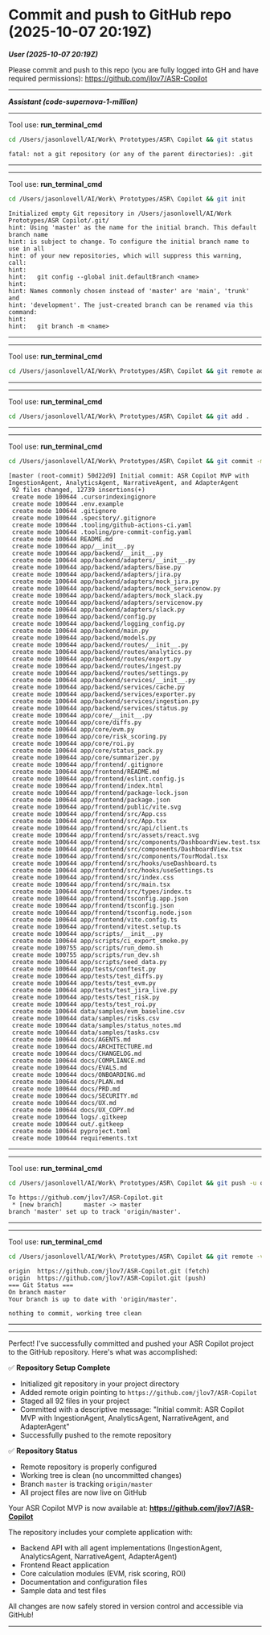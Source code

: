 <!-- Generated by SpecStory -->

<!-- cursor Session 5212944c-2877-41b8-acc7-939858f04d1f (2025-10-07 20:19Z) -->

# Commit and push to GitHub repo (2025-10-07 20:19Z)

_**User (2025-10-07 20:19Z)**_

Please commit and push to this repo (you are fully logged into GH and have required permissions): https://github.com/jlov7/ASR-Copilot

---

_**Assistant (code-supernova-1-million)**_



---

Tool use: **run_terminal_cmd**

```bash
cd /Users/jasonlovell/AI/Work\ Prototypes/ASR\ Copilot && git status
```

```
fatal: not a git repository (or any of the parent directories): .git

```

---



---

Tool use: **run_terminal_cmd**

```bash
cd /Users/jasonlovell/AI/Work\ Prototypes/ASR\ Copilot && git init
```

```
Initialized empty Git repository in /Users/jasonlovell/AI/Work Prototypes/ASR Copilot/.git/
hint: Using 'master' as the name for the initial branch. This default branch name
hint: is subject to change. To configure the initial branch name to use in all
hint: of your new repositories, which will suppress this warning, call:
hint:
hint: 	git config --global init.defaultBranch <name>
hint:
hint: Names commonly chosen instead of 'master' are 'main', 'trunk' and
hint: 'development'. The just-created branch can be renamed via this command:
hint:
hint: 	git branch -m <name>

```

---



---

Tool use: **run_terminal_cmd**

```bash
cd /Users/jasonlovell/AI/Work\ Prototypes/ASR\ Copilot && git remote add origin https://github.com/jlov7/ASR-Copilot.git
```

---



---

Tool use: **run_terminal_cmd**

```bash
cd /Users/jasonlovell/AI/Work\ Prototypes/ASR\ Copilot && git add .
```

---



---

Tool use: **run_terminal_cmd**

```bash
cd /Users/jasonlovell/AI/Work\ Prototypes/ASR\ Copilot && git commit -m "Initial commit: ASR Copilot MVP with IngestionAgent, AnalyticsAgent, NarrativeAgent, and AdapterAgent"
```

```
[master (root-commit) 50d22d9] Initial commit: ASR Copilot MVP with IngestionAgent, AnalyticsAgent, NarrativeAgent, and AdapterAgent
 92 files changed, 12739 insertions(+)
 create mode 100644 .cursorindexingignore
 create mode 100644 .env.example
 create mode 100644 .gitignore
 create mode 100644 .specstory/.gitignore
 create mode 100644 .tooling/github-actions-ci.yaml
 create mode 100644 .tooling/pre-commit-config.yaml
 create mode 100644 README.md
 create mode 100644 app/__init__.py
 create mode 100644 app/backend/__init__.py
 create mode 100644 app/backend/adapters/__init__.py
 create mode 100644 app/backend/adapters/base.py
 create mode 100644 app/backend/adapters/jira.py
 create mode 100644 app/backend/adapters/mock_jira.py
 create mode 100644 app/backend/adapters/mock_servicenow.py
 create mode 100644 app/backend/adapters/mock_slack.py
 create mode 100644 app/backend/adapters/servicenow.py
 create mode 100644 app/backend/adapters/slack.py
 create mode 100644 app/backend/config.py
 create mode 100644 app/backend/logging_config.py
 create mode 100644 app/backend/main.py
 create mode 100644 app/backend/models.py
 create mode 100644 app/backend/routes/__init__.py
 create mode 100644 app/backend/routes/analytics.py
 create mode 100644 app/backend/routes/export.py
 create mode 100644 app/backend/routes/ingest.py
 create mode 100644 app/backend/routes/settings.py
 create mode 100644 app/backend/services/__init__.py
 create mode 100644 app/backend/services/cache.py
 create mode 100644 app/backend/services/exporter.py
 create mode 100644 app/backend/services/ingestion.py
 create mode 100644 app/backend/services/status.py
 create mode 100644 app/core/__init__.py
 create mode 100644 app/core/diffs.py
 create mode 100644 app/core/evm.py
 create mode 100644 app/core/risk_scoring.py
 create mode 100644 app/core/roi.py
 create mode 100644 app/core/status_pack.py
 create mode 100644 app/core/summarizer.py
 create mode 100644 app/frontend/.gitignore
 create mode 100644 app/frontend/README.md
 create mode 100644 app/frontend/eslint.config.js
 create mode 100644 app/frontend/index.html
 create mode 100644 app/frontend/package-lock.json
 create mode 100644 app/frontend/package.json
 create mode 100644 app/frontend/public/vite.svg
 create mode 100644 app/frontend/src/App.css
 create mode 100644 app/frontend/src/App.tsx
 create mode 100644 app/frontend/src/api/client.ts
 create mode 100644 app/frontend/src/assets/react.svg
 create mode 100644 app/frontend/src/components/DashboardView.test.tsx
 create mode 100644 app/frontend/src/components/DashboardView.tsx
 create mode 100644 app/frontend/src/components/TourModal.tsx
 create mode 100644 app/frontend/src/hooks/useDashboard.ts
 create mode 100644 app/frontend/src/hooks/useSettings.ts
 create mode 100644 app/frontend/src/index.css
 create mode 100644 app/frontend/src/main.tsx
 create mode 100644 app/frontend/src/types/index.ts
 create mode 100644 app/frontend/tsconfig.app.json
 create mode 100644 app/frontend/tsconfig.json
 create mode 100644 app/frontend/tsconfig.node.json
 create mode 100644 app/frontend/vite.config.ts
 create mode 100644 app/frontend/vitest.setup.ts
 create mode 100644 app/scripts/__init__.py
 create mode 100644 app/scripts/ci_export_smoke.py
 create mode 100755 app/scripts/run_demo.sh
 create mode 100755 app/scripts/run_dev.sh
 create mode 100644 app/scripts/seed_data.py
 create mode 100644 app/tests/conftest.py
 create mode 100644 app/tests/test_diffs.py
 create mode 100644 app/tests/test_evm.py
 create mode 100644 app/tests/test_jira_live.py
 create mode 100644 app/tests/test_risk.py
 create mode 100644 app/tests/test_roi.py
 create mode 100644 data/samples/evm_baseline.csv
 create mode 100644 data/samples/risks.csv
 create mode 100644 data/samples/status_notes.md
 create mode 100644 data/samples/tasks.csv
 create mode 100644 docs/AGENTS.md
 create mode 100644 docs/ARCHITECTURE.md
 create mode 100644 docs/CHANGELOG.md
 create mode 100644 docs/COMPLIANCE.md
 create mode 100644 docs/EVALS.md
 create mode 100644 docs/ONBOARDING.md
 create mode 100644 docs/PLAN.md
 create mode 100644 docs/PRD.md
 create mode 100644 docs/SECURITY.md
 create mode 100644 docs/UX.md
 create mode 100644 docs/UX_COPY.md
 create mode 100644 logs/.gitkeep
 create mode 100644 out/.gitkeep
 create mode 100644 pyproject.toml
 create mode 100644 requirements.txt

```

---



---

Tool use: **run_terminal_cmd**

```bash
cd /Users/jasonlovell/AI/Work\ Prototypes/ASR\ Copilot && git push -u origin master
```

```
To https://github.com/jlov7/ASR-Copilot.git
 * [new branch]      master -> master
branch 'master' set up to track 'origin/master'.

```

---



---

Tool use: **run_terminal_cmd**

```bash
cd /Users/jasonlovell/AI/Work\ Prototypes/ASR\ Copilot && git remote -v && echo "=== Git Status ===" && git status
```

```
origin	https://github.com/jlov7/ASR-Copilot.git (fetch)
origin	https://github.com/jlov7/ASR-Copilot.git (push)
=== Git Status ===
On branch master
Your branch is up to date with 'origin/master'.

nothing to commit, working tree clean

```

---



---

Perfect! I've successfully committed and pushed your ASR Copilot project to the GitHub repository. Here's what was accomplished:

✅ **Repository Setup Complete**
- Initialized git repository in your project directory
- Added remote origin pointing to `https://github.com/jlov7/ASR-Copilot`
- Staged all 92 files in your project
- Committed with a descriptive message: "Initial commit: ASR Copilot MVP with IngestionAgent, AnalyticsAgent, NarrativeAgent, and AdapterAgent"
- Successfully pushed to the remote repository

✅ **Repository Status**
- Remote repository is properly configured
- Working tree is clean (no uncommitted changes)
- Branch `master` is tracking `origin/master`
- All project files are now live on GitHub

Your ASR Copilot MVP is now available at: **https://github.com/jlov7/ASR-Copilot**

The repository includes your complete application with:
- Backend API with all agent implementations (IngestionAgent, AnalyticsAgent, NarrativeAgent, AdapterAgent)
- Frontend React application
- Core calculation modules (EVM, risk scoring, ROI)
- Documentation and configuration files
- Sample data and test files

All changes are now safely stored in version control and accessible via GitHub!

---

